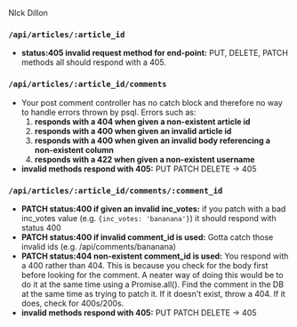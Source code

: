 NIck Dillon 

<!-- ### `/api/articles` 
 - **status:405 invalid request method for end-point:** PUT, DELETE, PATCH methods all should respond with a 405. Can handle this with `articlesRouter.route('/').all(()=>{})` -->
 
### `/api/articles/:article_id`
 <!-- - **GET status:200 responds with a single article object:** Missing the article body -->
 <!-- - **PATCH status:200 and an updated article when given a body including a valid "inc_votes":** should be 200: "success", not 201: "created" -->
 <!-- - **GET status:400 URL contains an invalid article_id:** Uncaught error here. It defaults to 500 atm. This error is caused when you try and get an article with the id `'abc'` (invalid format) -->
 <!-- - **DELETE responds with 400 on invalid article_id:** same as above -->
 - **status:405 invalid request method for end-point:** PUT, DELETE, PATCH methods all should respond with a 405.

 ### `/api/articles/:article_id/comments`
<!-- - **GET responds with an array of comment objects:** Your comment object response includes the `article_id` key which needs to be removed  -->
<!-- - **GET responds with 400 for an invalid article_id:** Like in you specific article test if you enter an invalid kind of article_id it needs to respond with a 400 rather than a 500. -->
<!-- - **PATCH status:400 if given an invalid inc_votes:** if you patch with a bad inc_votes value (e.g. `{inc_votes: 'bananana'}`) it should respond with status 400 -->
-  Your post comment controller has no catch block and therefore no way to handle errors thrown by psql. Errors such as:
    1. **responds with a 404 when given a non-existent article id**
    2. **responds with a 400 when given an invalid article id**
    3. **responds with a 400 when given an invalid body referencing a non-existent column**
    4. **responds with a 422 when given a non-existent username**
- **invalid methods respond with 405:** PUT PATCH DELETE -> 405

 ### `/api/articles/:article_id/comments/:comment_id`
 <!-- - **PATCH status:200 and an updated comment when given a body including a valid "inc_votes":** 200, not 201 -->
 - **PATCH status:400 if given an invalid inc_votes:** if you patch with a bad inc_votes value (e.g. `{inc_votes: 'bananana'}`) it should respond with status 400
 - **PATCH status:400 if invalid comment_id is used:** Gotta catch those invalid ids (e.g. /api/comments/bananana)
 - **PATCH status:404 non-existent comment_id is used:** You respond with a 400 rather than 404. This is because you check for the body first before looking for the comment. A neater way of doing this would be to do it at the same time using a Promise.all(). Find the comment in the DB at the same time as trying to patch it. If it doesn't exist, throw a 404. If it does, check for 400s/200s.
- **invalid methods respond with 405:** PUT PATCH DELETE -> 405

<!-- ### `/api/users`
- **invalid methods respond with 405:** PUT PATCH DELETE -> 405 -->